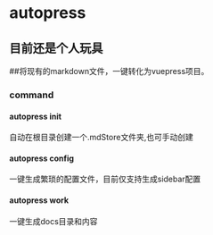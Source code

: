 # autopress

## 目前还是个人玩具

##将现有的markdown文件，一键转化为vuepress项目。

### command

#### autopress init
自动在根目录创建一个.mdStore文件夹,也可手动创建

#### autopress config
一键生成繁琐的配置文件，目前仅支持生成sidebar配置

#### autopress work
一键生成docs目录和内容
